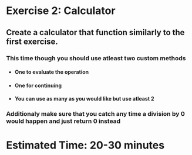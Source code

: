 # Exercise 2: Calculator
## Create a calculator that function similarly to the first exercise.
### This time though you should use atleast two custom methods
* #### One to evaluate the operation
* #### One for continuing
* #### You can use as many as you would like but use atleast 2
### Additionaly make sure that you catch any time a division by 0 would happen and just return 0 instead

# Estimated Time: 20-30 minutes